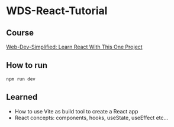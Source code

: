 # WDS-React-Tutorial

## Course

[Web-Dev-Simplified: Learn React With This One Project
](https://www.youtube.com/watch?v=Rh3tobg7hEo&t=21s)

## How to run

```shell
npm run dev
```

## Learned

- How to use Vite as build tool to create a React app
- React concepts: components, hooks, useState, useEffect etc...
